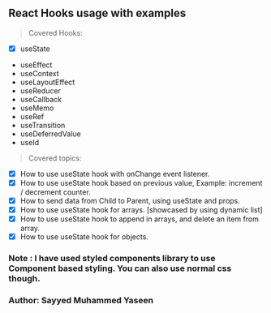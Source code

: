 ## React Hooks usage with examples

> Covered Hooks:

- [x] useState
- useEffect
- useContext
- useLayoutEffect
- useReducer
- useCallback
- useMemo
- useRef
- useTransition
- useDeferredValue
- useId

> Covered topics:

- [x] How to use useState hook with onChange event listener.
- [x] How to use useState hook based on previous value, Example: increment / decrement counter.
- [x] How to send data from Child to Parent, using useState and props.
- [x] How to use useState hook for arrays. [showcased by using dynamic list]
- [x] How to use useState hook to append in arrays, and delete an item from array.
- [x] How to use useState hook for objects. 

### Note : I have used styled components library to use Component based styling. You can also use normal css though.

### Author: Sayyed Muhammed Yaseen
